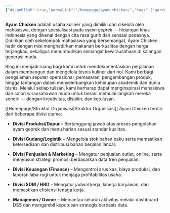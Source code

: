 ```yaml
---
{"dg-publish":true,"permalink":"/homepage/ayam-chicken/","tags":["gardenEntry"]}
---
```


**Ayam Chicken** adalah usaha kuliner yang dimiliki dan dikelola oleh mahasiswa, dengan spesialisasi pada _ayam geprek_ — hidangan khas Indonesia yang dikenal dengan cita rasa gurih dan sensasi pedasnya. Didirikan oleh sekelompok mahasiswa yang bersemangat, Ayam Chicken hadir dengan misi menghadirkan makanan berkualitas dengan harga terjangkau, sekaligus menumbuhkan semangat kewirausahaan di kalangan generasi muda.

Blog ini menjadi ruang bagi kami untuk mendokumentasikan perjalanan dalam membangun dan mengelola bisnis kuliner dari nol. Kami berbagi pengalaman seputar operasional, pemasaran, pengembangan produk, hingga tantangan dalam menyeimbangkan kehidupan akademik dan dunia bisnis. Melalui setiap tulisan, kami berharap dapat menginspirasi mahasiswa dan calon wirausahawan muda untuk berani memulai langkah mereka sendiri — dengan kreativitas, disiplin, dan ketulusan.

[[Homepage/Struktur Organisasi\|Struktur Organisasi]] Ayam Chicken terdiri dari beberapa divisi utama:

- **Divisi Produksi/Dapur** – Bertanggung jawab atas proses pengolahan ayam geprek dan menu harian sesuai standar kualitas.
    
- **Divisi Gudang/Logistik** – Mengelola stok bahan baku serta memastikan ketersediaan dan distribusi bahan berjalan lancar.
    
- **Divisi Penjualan & Marketing** – Mengatur penjualan outlet, online, serta menyusun strategi promosi berdasarkan data tren penjualan.
    
- **Divisi Keuangan (Finance)** – Mengontrol arus kas, biaya produksi, dan laporan laba rugi untuk menjaga profitabilitas usaha.
    
- **Divisi SDM / HRD** – Mengatur jadwal kerja, kinerja karyawan, dan memastikan efisiensi tenaga kerja.
    
- **Manajemen / Owner** – Memantau seluruh aktivitas melalui dashboard DSS dan mengambil keputusan strategis berbasis data.

